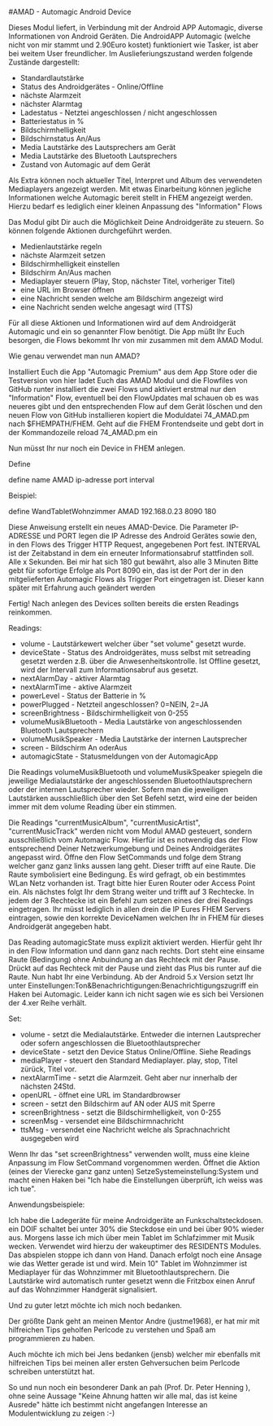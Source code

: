 #AMAD - Automagic Android Device

Dieses Modul liefert, in Verbindung mit der Android APP Automagic, diverse Informationen von Android Geräten. Die AndroidAPP Automagic (welche nicht von mir stammt und 2.90Euro kostet) funktioniert wie Tasker, ist aber bei weitem User freundlicher. Im Auslieferiungszustand werden folgende Zustände dargestellt:

- Standardlautstärke
- Status des Androidgerätes - Online/Offline
- nächste Alarmzeit
- nächster Alarmtag
- Ladestatus - Netztei angeschlossen / nicht angeschlossen
- Batteriestatus in %
- Bildschirmhelligkeit
- Bildschirnstatus An/Aus
- Media Lautstärke des Lautsprechers am Gerät
- Media Lautstärke des Bluetooth Lautsprechers
- Zustand von Automagic auf dem Gerät


Als Extra können noch aktueller Titel, Interpret und Album des verwendeten Mediaplayers angezeigt werden. 
Mit etwas Einarbeitung können jegliche Informationen welche Automagic bereit stellt in FHEM angezeigt werden. Hierzu bedarf es lediglich einer kleinen Anpassung des "Information" Flows 

Das Modul gibt Dir auch die Möglichkeit Deine Androidgeräte zu steuern. So können folgende Aktionen durchgeführt werden.

- Medienlautstärke regeln
- nächste Alarmzeit setzen
- Bildschirmhelligkeit einstellen
- Bildschirm An/Aus machen
- Mediaplayer steuern (Play, Stop, nächster Titel, vorheriger Titel)
- eine URL im Browser öffnen
- eine Nachricht senden welche am Bildschirm angezeigt wird
- eine Nachricht senden welche angesagt wird (TTS)


Für all diese Aktionen und Informationen wird auf dem Androidgerät Automagic und ein so genannter Flow benötigt. Die App müßt Ihr Euch besorgen, die Flows bekommt Ihr von mir zusammen mit dem AMAD Modul. 

Wie genau verwendet man nun AMAD?

Installiert Euch die App "Automagic Premium" aus dem App Store oder die Testversion von hier
ladet Euch das AMAD Modul und die Flowfiles von GitHub runter
installiert die zwei Flows und aktiviert erstmal nur den "Information" Flow, eventuell bei den FlowUpdates mal schauen ob es was neueres gibt und den entsprechenden Flow auf dem Gerät löschen und den neuen Flow von GitHub installieren
kopiert die Moduldatei 74_AMAD.pm nach $FHEMPATH/FHEM. Geht auf die FHEM Frontendseite und gebt dort in der Kommandozeile reload 74_AMAD.pm ein


Nun müsst Ihr nur noch ein Device in FHEM anlegen. 

Define

define name AMAD ip-adresse port interval 

Beispiel:

define WandTabletWohnzimmer AMAD 192.168.0.23 8090 180

Diese Anweisung erstellt ein neues AMAD-Device. Die Parameter IP-ADRESSE und PORT legen die IP Adresse des Android Gerätes sowie den, in den Flows des Trigger HTTP Request, angegebenen Port fest.
INTERVAL ist der Zeitabstand in dem ein erneuter Informationsabruf stattfinden soll. Alle x Sekunden. Bei mir hat sich 180 gut bewährt, also alle 3 Minuten
Bitte gebt für sofortige Erfolge als Port 8090 ein, das ist der Port der in den mitgelieferten Automagic Flows als Trigger Port eingetragen ist.
Dieser kann später mit Erfahrung auch geändert werden


Fertig! Nach anlegen des Devices sollten bereits die ersten Readings reinkommen. 

Readings:

- volume - Lautstärkewert welcher über "set volume" gesetzt wurde.
- deviceState - Status des Androidgerätes, muss selbst mit setreading gesetzt werden z.B. über die Anwesenheitskontrolle.
  Ist Offline gesetzt, wird der Intervall zum Informationsabruf aus gesetzt.
- nextAlarmDay - aktiver Alarmtag
- nextAlarmTime - aktive Alarmzeit
- powerLevel - Status der Batterie in %
- powerPlugged - Netzteil angeschlossen? 0=NEIN, 2=JA
- screenBrightness - Bildschirmhelligkeit von 0-255
- volumeMusikBluetooth - Media Lautstärke von angeschlossenden Bluetooth Lautsprechern
- volumeMusikSpeaker - Media Lautstärke der internen Lautsprecher
- screen - Bildschirm An oderAus
- automagicState - Statusmeldungen von der AutomagicApp

Die Readings volumeMusikBluetooth und volumeMusikSpeaker spiegeln die jeweilige Medialautstärke der angeschlossenden Bluetoothlautsprechern oder der internen Lautsprecher wieder.
Sofern man die jeweiligen Lautstärken ausschließlich über den Set Befehl setzt, wird eine der beiden immer mit dem volume Reading über ein stimmen.

Die Readings "currentMusicAlbum", "currentMusicArtist", "currentMusicTrack" werden nicht vom Modul AMAD gesteuert, sondern ausschließlich vom Automagic Flow. Hierfür ist es notwendig das der Flow entsprechend Deiner Netzwerkumgebung und Deines Androidgerätes angepasst wird.
Öffne den Flow SetCommands und folge dem Strang welcher ganz ganz links aussen lang geht. Dieser trifft auf eine Raute. Die Raute symbolisiert eine Bedingung. Es wird gefragt, ob ein bestimmtes WLan Netz vorhanden ist. Tragt bitte hier Euren Router oder Access Point ein. Als nächstes folgt Ihr dem Strang weiter und trifft auf 3 Rechtecke.
In jedem der 3 Rechtecke ist ein Befehl zum setzen eines der drei Readings eingetragen. Ihr müsst lediglich in allen drein die IP Eures FHEM Servers eintragen, sowie den korrekte DeviceNamen welchen Ihr in FHEM für dieses Androidgerät angegeben habt.

Das Reading automagicState muss explizit aktiviert werden. Hierfür geht Ihr in den Flow Information und dann ganz nach rechts. Dort steht eine einsame Raute (Bedingung) ohne Anbuindung an das Rechteck mit der Pause. Drückt auf das Rechteck mit der Pause und zieht das Plus bis runter auf die Raute. Nun habt Ihr eine Verbindung. Ab der Android 5.x Version setzt Ihr unter Einstellungen:Ton&Benachrichtigungen:Benachrichtigungszugriff ein Haken bei Automagic. Leider kann ich nicht sagen wie es sich bei Versionen der 4.xer Reihe verhält.


Set:

- volume - setzt die Medialautstärke. Entweder die internen Lautsprecher oder sofern angeschlossen die Bluetoothlautsprecher
- deviceState - setzt den Device Status Online/Offline. Siehe Readings
- mediaPlayer - steuert den Standard Mediaplayer. play, stop, Titel zürück, Titel vor.
- nextAlarmTime - setzt die Alarmzeit. Geht aber nur innerhalb der nächsten 24Std.
- openURL - öffnet eine URL im Standardbrowser
- screen - setzt den Bildschirm auf AN oder AUS mit Sperre
- screenBrightness - setzt die Bildschirmhelligkeit, von 0-255
- screenMsg - versendet eine Bildschirmnachricht
- ttsMsg - versendet eine Nachricht welche als Sprachnachricht ausgegeben wird

Wenn Ihr das "set screenBrightness" verwenden wollt, muss eine kleine Anpassung im Flow SetCommand vorgenommen werden. Öffnet die Aktion (eines der Vierecke ganz ganz unten) SetzeSystemeinstellung:System und macht einen Haken bei "Ich habe die Einstellungen überprüft, ich weiss was ich tue".



Anwendungsbeispiele:

Ich habe die Ladegeräte für meine Androidgeräte an Funkschaltsteckdosen. ein DOIF schaltet bei unter 30% die Steckdose ein und bei über 90% wieder aus. Morgens lasse ich mich über mein Tablet im Schlafzimmer mit Musik wecken. Verwendet wird hierzu der wakeuptimer des RESIDENTS Modules. Das abspielen stoppe ich dann von Hand. Danach erfolgt noch eine Ansage wie das Wetter gerade ist und wird.
Mein 10" Tablet im Wohnzimmer ist Mediaplayer für das Wohnzimmer mit Bluetoothlautsprechern. Die Lautstärke wird automatisch runter gesetzt wenn die Fritzbox einen Anruf auf das Wohnzimmer Handgerät signalisiert.



Und zu guter letzt möchte ich mich noch bedanken.

Der größte Dank geht an meinen Mentor Andre (justme1968), er hat mir mit hilfreichen Tips geholfen Perlcode zu verstehen und Spaß am programmieren zu haben.

Auch möchte ich mich bei Jens bedanken (jensb) welcher mir ebenfalls mit hilfreichen Tips bei meinen aller ersten Gehversuchen beim Perlcode schreiben unterstützt hat.

So und nun noch ein besonderer Dank an pah (Prof. Dr. Peter Henning ), ohne seine Aussage "Keine Ahnung hatten wir alle mal, das ist keine Ausrede" hätte ich bestimmt nicht angefangen Interesse an Modulentwicklung zu zeigen :-)